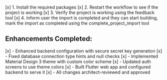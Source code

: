 [x] 1. Install the required packages
[x] 2. Restart the workflow to see if the project is working
[x] 3. Verify the project is working using the feedback tool
[x] 4. Inform user the import is completed and they can start building, mark the import as completed using the complete_project_import tool

## Enhancements Completed:
[x] - Enhanced backend configuration with secure secret key generation
[x] - Fixed database connection type hints and null checks
[x] - Implemented Material Design 3 theme with custom color scheme
[x] - Updated auth screens to use theme colors
[x] - Built Flutter web app and configured backend to serve it
[x] - All changes architect-reviewed and approved